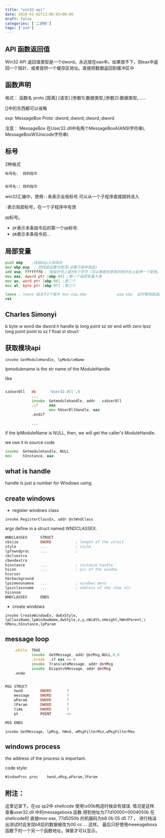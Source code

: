```yaml
---
title: "win32-api"
date: 2018-01-02T13:06:01+08:00
draft: false
categories: ['二进制']
tags: ['asm']
---
```


## API 函数返回值

Win32 API 返回值类型是一个dword。永远放在eax中。如果放不下，则eax中返回一个指针，或者提供一个缓存区地址。直接把数据返回到缓冲区中

## 函数声明

格式：
函数名 proto [距离] [语言] [参数1]:数据类型,[参数2]:数据类型,......

[]中的东西都可以省略

exp:
MessageBox Proto :dword,:dword,:dword,:dword

注意：
MessageBox 在User32.dll中有两个MessageBoxA(ANSI字符串), MessageBoxW(Unicode字符串)

## 标号

2种格式

```asm
标号名:  目的指令


标号名:: 目的指令
```

win32汇编中，使用`::`来表示全局标号.可以从一个子程序直接跳转进入 

`:`表示局部标号，在一个子程序中有效

`@@`标号。
- `@F`表示本条指令后的第一个`@@`标号.
- `@B`表示本条指令前...

## 局部变量

```asm
push ebp    ;栈底ebp入栈保存
mov ebp,esp  ; 把栈底设置为栈顶(设置子程序栈底)
add esp, fffffff8 ; 栈指针往上提升8个字节（可以看做在原来的栈中往上延伸一个新栈，用来存放子程序）
mov eax, dword ptr [ebp-04] ;第一个局部变量入栈
mov ax, word ptr [ebp-06] ;第二个
mov al, byte ptr [ebp-07] ;第三个

leave ; leave 相当于2个操作 mov esp,ebp              pop ebp  此时堆栈就返回了一开始的状态。
ret
```

## Charles Simonyi

b       byte
w       word
dw      dword
h       handle
lp      long point
sz      str end with zero
lpsz    long point point to sz
f       float
st      struct

## 获取模块api

`invoke GetModuleHandle, lpModuleName`

lpmodulename is the str name of the ModuleHandle

like

```asm

szUserDll   db      'User32.dll',0
            ...
            invoke  Getmodulehandle, addr   szUserDll
            .if     eax
                    mov hUserDllHandle, eax
            .endif

            ...
```

if the lpModuleName is NULL, then, we will get the caller's ModuleHandle.

we use it in source code

```asm
invoke  Getmodulehandle, NULL
mov     hInstance, eax
```

## what is handle

handle is just a number for Windows using.

## create windows

- register windows class

`invoke RegisterClassEx, addr @stWndClass`

args define in a struct named WNDCLASSEX.

```asm
WNDCLASSEX      STRUCT
cbsize          DWORD           ; length of the struct
style           ...             ; style
lpfnwndproc     ...             ; 
cbclsextra
cbwndextra
hinstance       ...             ; instance handle
hicon           ...             ; pic of the window
hcursor
hbrbackground
lpszmenunamne   ...             ; windows menu
lpszclassname   ...             ; address of the show str
hiconsm
WNDCLASSEX      ENDS
```

- create windows

`invoke CreateWindowEx, dwExStyle, lpClassName,lpWindowName,dwStyle,x,y,nWidth,nHeight,hWndParent,\
        hMenu,hInstance,lpParam`

## message loop

```asm
    .while  TRUE
            invoke  GetMessage, addr @stMsg,NULL,0,0
            .break  .if eax == 0
            invoke  TranslateMessage, addr @stMsg
            invoke  DispatchMessage, addr @stMsg
    .endw


MSG STRUCT
    hwnd        DWORD       ?
    message     DWORD       ?
    wParam      DWORD       ?
    lParam      DWORD       ?
    time        DWORD       ?
    pt          POINT       <>

MSG ENDS
```

`invoke GetMessage, lpMsg, hWnd, wMsgFilterMin,wMsgFilterMax`

## windows process

the address of the process is important.

code style:

`WindowProc proc    hwnd,uMsg,wParam,lParam`



        
## 附注：

这里记录下。在xp sp2中 shellcode 使用\x00b构造时候会有错误.
情况是这样. 查看user32.dll 中的messageboxa 函数.得到地址为77d10000+0004050b
在shellcode时 直接mov eax, 77d5050b 的机器码为b8 0b 05 d5 77 。 进行栈溢出测试时会发现b8后的数据被改为00 cc ... 这样。 最后只好使用meeeageboxa函数下的一个另一个函数地址。弹窗才可以显示。




